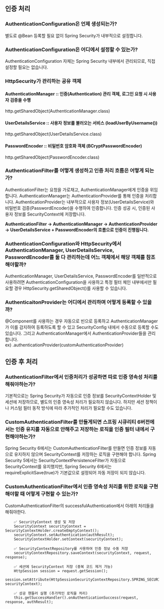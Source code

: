 ## 인증 처리
### AuthenticationConfiguration은 언제 생성되는가?
별도로 @Bean 등록할 필요 없이 Spring Security가 내부적으로 설정합니다.
### AuthenticationConfiguration은 어디에서 설정할 수 있는가?
AuthenticationConfiguration 자체는 Spring Security 내부에서 관리되므로, 직접 설정할 필요는 없습니다.

### HttpSecurity가 관리하는 공유 객체
#### AuthenticationManager ::	인증(Authentication) 관리 객체, 로그인 요청 시 사용자 검증을 수행	
http.getSharedObject(AuthenticationManager.class)  
#### UserDetailsService	:: 사용자 정보를 불러오는 서비스 (loadUserByUsername())
http.getSharedObject(UserDetailsService.class)  
#### PasswordEncoder ::	비밀번호 암호화 객체 (BCryptPasswordEncoder) 
http.getSharedObject(PasswordEncoder.class)  


### AuthenticationFilter를 어떻게 생성하고 인증 처리 흐름은 어떻게 되는가?   
AuthenticationFilter는 요청을 가로채고, AuthenticationManager에게 인증을 위임합니다. AuthenticationManager는 AuthenticationProvider를 통해 인증을 처리합니다.  AuthenticationProvider는 내부적으로 사용자 정보(UserDetailsService)와 비밀번호 검증(PasswordEncoder)을 수행하여 인증합니다.  인증 성공 시, 인증된 사용자 정보를 SecurityContext에 저장합니다.  

**AuthenticationFilter → AuthenticationManager → AuthenticationProvider → UserDetailsService + PasswordEncoder의 흐름으로 인증이 진행됩니다.**

### AuthenticationConfiguration와 HttpSecurity에서 AuthenticationManager, UserDetailsService, PasswordEncoder를 둘 다 관리하는데 어느 객체에서 해당 객체를 참조해야할까?
AuthenticationManager, UserDetailsService, PasswordEncoder를 일반적으로 사용하려면 AuthenticationConfiguration을 사용하고 특정 필터 체인 내부에서만 필요할 경우 HttpSecurity.getSharedObject()를 사용할 수 있습니다.  

### AuthenticaitonProvider는 어디에서 관리하며 어떻게 등록할 수 있을까?
@Component를 사용하는 경우 자동으로 빈으로 등록하고 AuthenticationManager가 이를 감지하여 등록하도록 할 수 있고 SecurityConfig 내에서 수동으로 등록할 수도 있습니다. 그리고 AuthenticationManager에서 AuthenticationProvider들을 관리합니다.  
ex) .authenticationProvider(customAuthenticationProvider)  

## 인증 후 처리

### AuthenticationFilter에서 인증처리가 성공하면 따로 인증 영속성 처리를 해줘야하는가?
기본적으로는 Spring Security가 자동으로 인증 정보를 SecurityContextHolder 및 세션에 저장하므로, 별도의 인증 영속성 처리가 필요하지 않습니다.
하지만 세션 정책이나 커스텀 필터 동작 방식에 따라 추가적인 처리가 필요할 수도 있습니다.  

### CustomAuthenticationFilter를 만들게되면 스프링 시큐리티 6버전에서는 인증 유지를 자동으로 안해주고 저장하는 로직을 인증 필터 내에서 구현해야하는가?
Spring Security 6에서는 CustomAuthenticationFilter를 만들면 인증 정보를 자동으로 유지하지 않으며 SecurityContext를 저장하는 로직을 구현해야 합니다.
Spring Security 5에서는 SecurityContextPersistenceFilter가 자동으로 SecurityContext를 유지했지만, Spring Security 6에서는 requireExplicitSave(true)가 기본값으로 설정되어 자동 저장이 되지 않습니다.

### CustomAuthenticationFilter에서 인증 영속성 처리를 위한 로직을 구현해야할 때 어떻게 구현할 수 있는가?
CustomAuthenticationFilter의 successfulAuthentication에서 아래의 처리들을 해줘야한다.

        ✅ SecurityContext 생성 및 저장
        SecurityContext securityContext = SecurityContextHolder.createEmptyContext();
        securityContext.setAuthentication(authResult);
        SecurityContextHolder.setContext(securityContext);

        ✅ SecurityContextRepository를 사용하여 인증 정보 수동 저장
        securityContextRepository.saveContext(securityContext, request, response);

        ✅ 세션에 SecurityContext 저장 (중복 코드 제거 가능)
        HttpSession session = request.getSession();
        session.setAttribute(HttpSessionSecurityContextRepository.SPRING_SECURITY_CONTEXT_KEY, securityContext);

        ✅ 성공 핸들러 실행 (추가적인 로직을 처리)
        this.getSuccessHandler().onAuthenticationSuccess(request, response, authResult);

